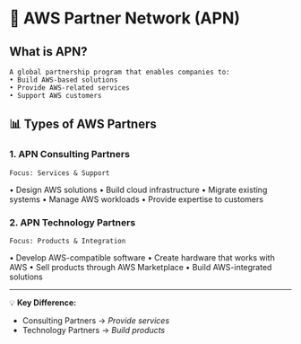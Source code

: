 # 🤝 AWS Partner Network (APN)

## What is APN?
```
A global partnership program that enables companies to:
• Build AWS-based solutions
• Provide AWS-related services
• Support AWS customers
```

## 📊 Types of AWS Partners

### 1. APN Consulting Partners
```
Focus: Services & Support
```
• Design AWS solutions
• Build cloud infrastructure
• Migrate existing systems
• Manage AWS workloads
• Provide expertise to customers

### 2. APN Technology Partners
```
Focus: Products & Integration
```
• Develop AWS-compatible software
• Create hardware that works with AWS
• Sell products through AWS Marketplace
• Build AWS-integrated solutions

---

💡 **Key Difference:**
- Consulting Partners → _Provide services_
- Technology Partners → _Build products_
